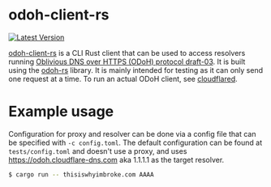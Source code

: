 # odoh-client-rs

[![Latest Version]][crates.io]

[Latest Version]: https://img.shields.io/crates/v/odoh-client-rs.svg
[crates.io]: https://crates.io/crates/odoh-client-rs

[odoh-client-rs] is a CLI Rust client that can be used to access resolvers running [Oblivious DNS over HTTPS (ODoH) protocol draft-03]. It is built using the [odoh-rs] library. It is mainly intended for testing as it can only send one request at a time. To run an actual ODoH client, see [cloudflared].

[odoh-client-rs]: https://github.com/cloudflare/odoh-client-rs/
[Oblivious DNS over HTTPS (ODoH) protocol draft-03]: https://tools.ietf.org/html/draft-pauly-dprive-oblivious-doh-03
[odoh-rs]: https://github.com/cloudflare/odoh-rs/
[cloudflared]: https://developers.cloudflare.com/1.1.1.1/dns-over-https/cloudflared-proxy

# Example usage

Configuration for proxy and resolver can be done via a config file that can be specified with `-c config.toml`. The default configuration can be found at `tests/config.toml` and doesn't use a proxy, and uses https://odoh.cloudflare-dns.com aka 1.1.1.1 as the target resolver.  

```bash
$ cargo run -- thisiswhyimbroke.com AAAA
```